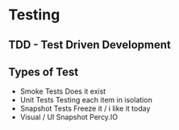 # Testing

## TDD - Test Driven Development

## Types of Test

- Smoke Tests
  Does it exist
- Unit Tests
  Testing each item in isolation
- Snapshot Tests
  Freeze it / i like it today
- Visual / UI Snapshot
  Percy.IO

